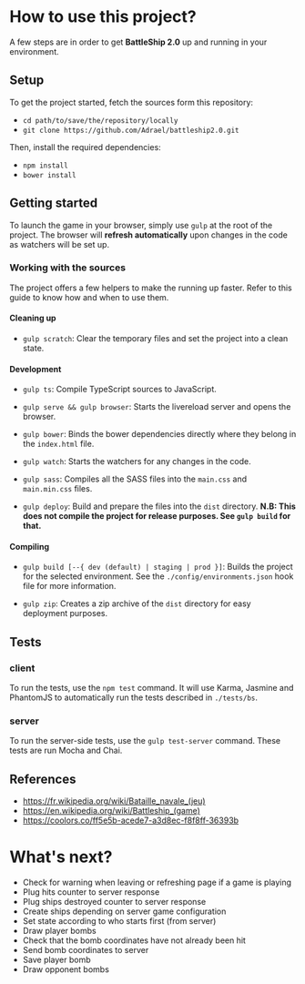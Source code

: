 # How to use this project?

A few steps are in order to get **BattleShip 2.0** up and running in your environment.

## Setup

To get the project started, fetch the sources form this repository:

* `cd path/to/save/the/repository/locally`
* `git clone https://github.com/Adrael/battleship2.0.git`

Then, install the required dependencies:

* `npm install`
* `bower install`

## Getting started

To launch the game in your browser, simply use `gulp` at the root of the project.
The browser will **refresh automatically** upon changes in the code as watchers will be set up.

### Working with the sources

The project offers a few helpers to make the running up faster.
Refer to this guide to know how and when to use them.

#### Cleaning up

* `gulp scratch`:
Clear the temporary files and set the project into a clean state.

#### Development

* `gulp ts`:
Compile TypeScript sources to JavaScript.

* `gulp serve && gulp browser`:
Starts the livereload server and opens the browser.

* `gulp bower`:
Binds the bower dependencies directly where they belong in the `index.html` file.

* `gulp watch`:
Starts the watchers for any changes in the code.

* `gulp sass`:
Compiles all the SASS files into the `main.css` and `main.min.css` files.

* `gulp deploy`:
Build and prepare the files into the `dist` directory.
**N.B: This does not compile the project for release purposes. See `gulp build` for that.**

#### Compiling

* `gulp build [--{ dev (default) | staging | prod }]`:
Builds the project for the selected environment. See the `./config/environments.json` hook file for more information.

* `gulp zip`:
Creates a zip archive of the `dist` directory for easy deployment purposes.

## Tests

### client
To run the tests, use the `npm test` command. It will use Karma, Jasmine and PhantomJS to automatically run the tests described in `./tests/bs`.

### server
To run the server-side tests, use the `gulp test-server` command. These tests are run Mocha and Chai.

## References

* https://fr.wikipedia.org/wiki/Bataille_navale_(jeu)
* https://en.wikipedia.org/wiki/Battleship_(game)
* https://coolors.co/ff5e5b-acede7-a3d8ec-f8f8ff-36393b

# What's next?

- Check for warning when leaving or refreshing page if a game is playing
- Plug hits counter to server response
- Plug ships destroyed counter to server response
- Create ships depending on server game configuration
- Set state according to who starts first (from server)
- Draw player bombs
- Check that the bomb coordinates have not already been hit
- Send bomb coordinates to server
- Save player bomb
- Draw opponent bombs

